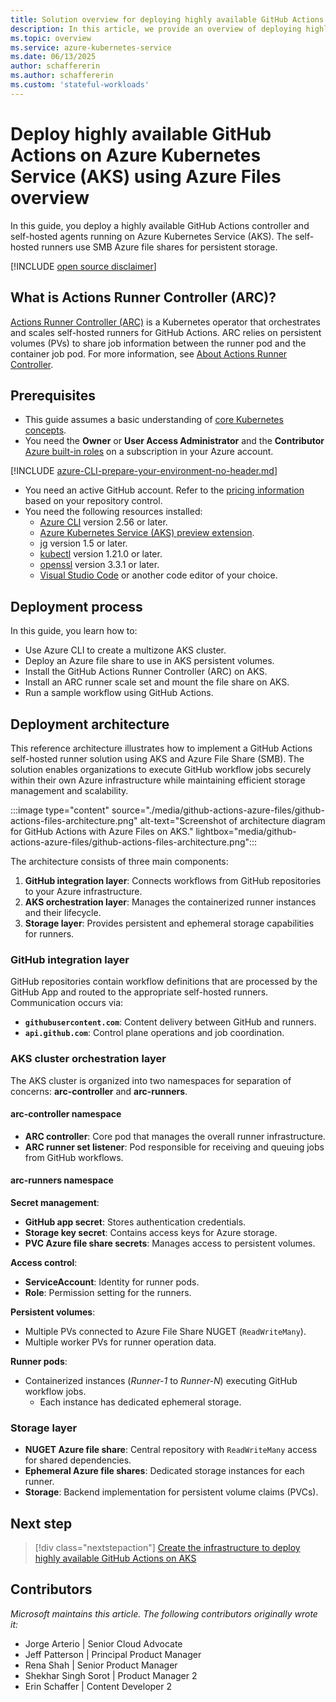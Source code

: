 ```yaml
---
title: Solution overview for deploying highly available GitHub Actions on Azure Kubernetes Service (AKS)
description: In this article, we provide an overview of deploying highly available GitHub Actions on Azure Kubernetes Service (AKS) using Azure Files.
ms.topic: overview
ms.service: azure-kubernetes-service
ms.date: 06/13/2025
author: schaffererin
ms.author: schaffererin
ms.custom: 'stateful-workloads'
---
```


# Deploy highly available GitHub Actions on Azure Kubernetes Service (AKS) using Azure Files overview

In this guide, you deploy a highly available GitHub Actions controller and self-hosted agents running on Azure Kubernetes Service (AKS). The self-hosted runners use SMB Azure file shares for persistent storage.

[!INCLUDE [open source disclaimer](./includes/open-source-disclaimer.md)]

## What is Actions Runner Controller (ARC)?

[Actions Runner Controller (ARC)][about-arc] is a Kubernetes operator that orchestrates and scales self-hosted runners for GitHub Actions. ARC relies on persistent volumes (PVs) to share job information between the runner pod and the container job pod. For more information, see [About Actions Runner Controller](https://docs.github.com/actions/hosting-your-own-runners/managing-self-hosted-runners-with-actions-runner-controller/about-actions-runner-controller).

## Prerequisites

* This guide assumes a basic understanding of [core Kubernetes concepts][core-kubernetes-concepts].
* You need the **Owner** or **User Access Administrator** and the **Contributor** [Azure built-in roles][azure-roles] on a subscription in your Azure account.

[!INCLUDE [azure-CLI-prepare-your-environment-no-header.md](~/reusable-content/azure-cli/azure-cli-prepare-your-environment-no-header.md)]

* You need an active GitHub account. Refer to the [pricing information](https://github.com/pricing) based on your repository control.
* You need the following resources installed:
  * [Azure CLI][install-azure-cli] version 2.56 or later.
  * [Azure Kubernetes Service (AKS) preview extension][install-aks-preview].
  * [jg][install-jq] version 1.5 or later.
  * [kubectl][install-kubectl] version 1.21.0 or later.
  * [openssl][install-openssl] version 3.3.1 or later.
  * [Visual Studio Code][install-vscode] or another code editor of your choice.

## Deployment process

In this guide, you learn how to:

* Use Azure CLI to create a multizone AKS cluster.
* Deploy an Azure file share to use in AKS persistent volumes.
* Install the GitHub Actions Runner Controller (ARC) on AKS.
* Install an ARC runner scale set and mount the file share on AKS.
* Run a sample workflow using GitHub Actions.

## Deployment architecture

This reference architecture illustrates how to implement a GitHub Actions self-hosted runner solution using AKS and Azure File Share (SMB). The solution enables organizations to execute GitHub workflow jobs securely within their own Azure infrastructure while maintaining efficient storage management and scalability.

:::image type="content" source="./media/github-actions-azure-files/github-actions-files-architecture.png" alt-text="Screenshot of architecture diagram for GitHub Actions with Azure Files on AKS." lightbox="media/github-actions-azure-files/github-actions-files-architecture.png":::

The architecture consists of three main components:

1. **GitHub integration layer**: Connects workflows from GitHub repositories to your Azure infrastructure.
2. **AKS orchestration layer**: Manages the containerized runner instances and their lifecycle.
3. **Storage layer**: Provides persistent and ephemeral storage capabilities for runners.

### GitHub integration layer

GitHub repositories contain workflow definitions that are processed by the GitHub App and routed to the appropriate self-hosted runners. Communication occurs via:

* **`githubusercontent.com`**: Content delivery between GitHub and runners.
* **`api.github.com`**: Control plane operations and job coordination.

### AKS cluster orchestration layer

The AKS cluster is organized into two namespaces for separation of concerns: **arc-controller** and **arc-runners**.

#### arc-controller namespace

* **ARC controller**: Core pod that manages the overall runner infrastructure.
* **ARC runner set listener**: Pod responsible for receiving and queuing jobs from GitHub workflows.

#### arc-runners namespace

**Secret management**:

* **GitHub app secret**: Stores authentication credentials.
* **Storage key secret**: Contains access keys for Azure storage.
* **PVC Azure file share secrets**: Manages access to persistent volumes.

**Access control**:

* **ServiceAccount**: Identity for runner pods.
* **Role**: Permission setting for the runners.

**Persistent volumes**:

* Multiple PVs connected to Azure File Share NUGET (`ReadWriteMany`).
* Multiple worker PVs for runner operation data.

**Runner pods**:

* Containerized instances (*Runner-1* to *Runner-N*) executing GitHub workflow jobs.
  * Each instance has dedicated ephemeral storage.

### Storage layer

* **NUGET Azure file share**: Central repository with `ReadWriteMany` access for shared dependencies.
* **Ephemeral Azure file shares**: Dedicated storage instances for each runner.
* **Storage**: Backend implementation for persistent volume claims (PVCs).

## Next step

> [!div class="nextstepaction"]
> [Create the infrastructure to deploy highly available GitHub Actions on AKS](./github-actions-azure-files-create-infrastructure.md)

## Contributors

*Microsoft maintains this article. The following contributors originally wrote it:*

* Jorge Arterio | Senior Cloud Advocate
* Jeff Patterson | Principal Product Manager
* Rena Shah | Senior Product Manager
* Shekhar Singh Sorot | Product Manager 2
* Erin Schaffer | Content Developer 2

<!---LINKS--->

[core-kubernetes-concepts]: ./concepts-clusters-workloads.md
[azure-roles]: /azure/role-based-access-control/built-in-roles
[install-aks-preview]: ./draft.md#install-the-aks-preview-azure-cli-extension
[install-jq]: https://jqlang.github.io/jq/
[install-kubectl]: https://kubernetes.io/docs/tasks/tools/install-kubectl/
[install-openssl]: https://www.openssl.org/
[install-vscode]: https://code.visualstudio.com/Download
[install-azure-cli]: /cli/azure/install-azure-cli
[about-arc]: https://docs.github.com/en/actions/hosting-your-own-runners/managing-self-hosted-runners-with-actions-runner-controller/about-actions-runner-controller